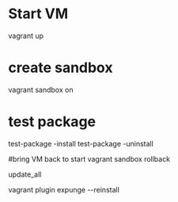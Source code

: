 # Start VM
vagrant up

# create sandbox
vagrant sandbox on

# test package
test-package -install
test-package -uninstall

#bring VM back to start
vagrant sandbox rollback

update_all 


vagrant plugin expunge --reinstall